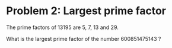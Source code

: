 # Problem 2: Largest prime factor

The prime factors of 13195 are 5, 7, 13 and 29.

What is the largest prime factor of the number 600851475143 ?
